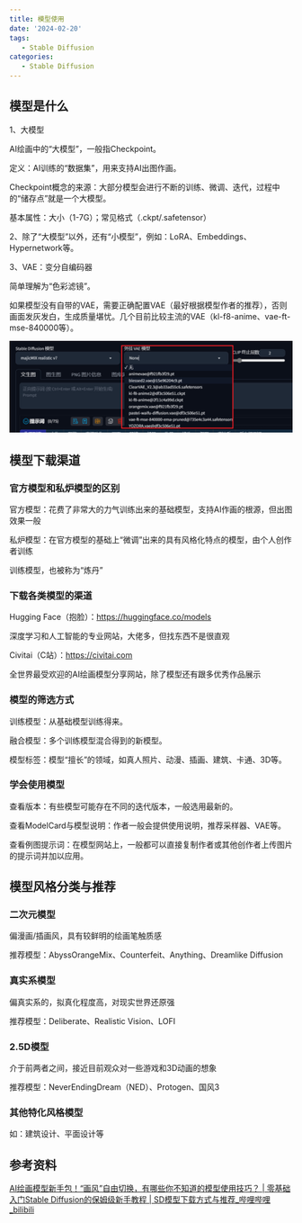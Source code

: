 ```yaml
---
title: 模型使用
date: '2024-02-20'
tags:
   - Stable Diffusion
categories:
   - Stable Diffusion
---
```




## 模型是什么

1、大模型

AI绘画中的“大模型”，一般指Checkpoint。

定义：AI训练的“数据集”，用来支持AI出图作画。

Checkpoint概念的来源：大部分模型会进行不断的训练、微调、迭代，过程中的“储存点”就是一个大模型。

基本属性：大小（1-7G）；常见格式（.ckpt/.safetensor）



2、除了“大模型”以外，还有“小模型”，例如：LoRA、Embeddings、Hypernetwork等。

3、VAE：变分自编码器

简单理解为“色彩滤镜”。

如果模型没有自带的VAE，需要正确配置VAE（最好根据模型作者的推荐），否则画面发灰发白，生成质量堪忧。几个目前比较主流的VAE（kl-f8-anime、vae-ft-mse-840000等）。

![image-20240229000234313](2_模型使用.assets/image-20240229000234313.png)

## 模型下载渠道

### 官方模型和私炉模型的区别

官方模型：花费了非常大的力气训练出来的基础模型，支持AI作画的根源，但出图效果一般

私炉模型：在官方模型的基础上“微调”出来的具有风格化特点的模型，由个人创作者训练

训练模型，也被称为“炼丹”



### 下载各类模型的渠道

Hugging Face（抱脸）：https://huggingface.co/models

深度学习和人工智能的专业网站，大佬多，但找东西不是很直观



Civitai（C站）：https://civitai.com

全世界最受欢迎的AI绘画模型分享网站，除了模型还有跟多优秀作品展示



### 模型的筛选方式

训练模型：从基础模型训练得来。

融合模型：多个训练模型混合得到的新模型。

模型标签：模型“擅长”的领域，如真人照片、动漫、插画、建筑、卡通、3D等。



### 学会使用模型

查看版本：有些模型可能存在不同的迭代版本，一般选用最新的。

查看ModelCard与模型说明：作者一般会提供使用说明，推荐采样器、VAE等。

查看例图提示词：在模型网站上，一般都可以直接复制作者或其他创作者上传图片的提示词并加以应用。



## 模型风格分类与推荐

### 二次元模型

偏漫画/插画风，具有较鲜明的绘画笔触质感

推荐模型：AbyssOrangeMix、Counterfeit、Anything、Dreamlike Diffusion

### 真实系模型

偏真实系的，拟真化程度高，对现实世界还原强

推荐模型：Deliberate、Realistic Vision、LOFI

### 2.5D模型

介于前两者之间，接近目前观众对一些游戏和3D动画的想象

推荐模型：NeverEndingDream（NED）、Protogen、国风3

### 其他特化风格模型

如：建筑设计、平面设计等





## 参考资料

[AI绘画模型新手包！“画风”自由切换，有哪些你不知道的模型使用技巧？ | 零基础入门Stable Diffusion的保姆级新手教程 | SD模型下载方式与推荐_哔哩哔哩_bilibili](https://www.bilibili.com/video/BV1Us4y117Rg/)





